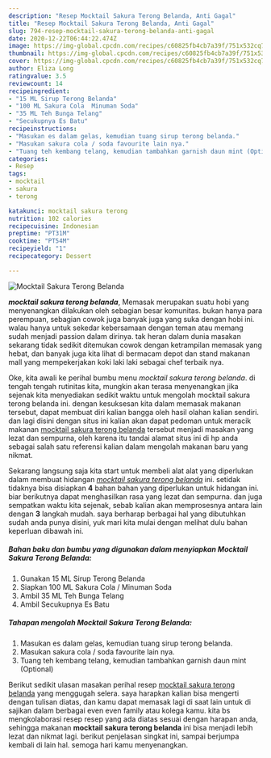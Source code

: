 ```yaml
---
description: "Resep Mocktail Sakura Terong Belanda, Anti Gagal"
title: "Resep Mocktail Sakura Terong Belanda, Anti Gagal"
slug: 794-resep-mocktail-sakura-terong-belanda-anti-gagal
date: 2020-12-22T06:44:22.474Z
image: https://img-global.cpcdn.com/recipes/c60825fb4cb7a39f/751x532cq70/mocktail-sakura-terong-belanda-foto-resep-utama.jpg
thumbnail: https://img-global.cpcdn.com/recipes/c60825fb4cb7a39f/751x532cq70/mocktail-sakura-terong-belanda-foto-resep-utama.jpg
cover: https://img-global.cpcdn.com/recipes/c60825fb4cb7a39f/751x532cq70/mocktail-sakura-terong-belanda-foto-resep-utama.jpg
author: Eliza Long
ratingvalue: 3.5
reviewcount: 14
recipeingredient:
- "15 ML Sirup Terong Belanda"
- "100 ML Sakura Cola  Minuman Soda"
- "35 ML Teh Bunga Telang"
- "Secukupnya Es Batu"
recipeinstructions:
- "Masukan es dalam gelas, kemudian tuang sirup terong belanda."
- "Masukan sakura cola / soda favourite lain nya."
- "Tuang teh kembang telang, kemudian tambahkan garnish daun mint (Optional)"
categories:
- Resep
tags:
- mocktail
- sakura
- terong

katakunci: mocktail sakura terong 
nutrition: 102 calories
recipecuisine: Indonesian
preptime: "PT31M"
cooktime: "PT54M"
recipeyield: "1"
recipecategory: Dessert

---
```



![Mocktail Sakura Terong Belanda](https://img-global.cpcdn.com/recipes/c60825fb4cb7a39f/751x532cq70/mocktail-sakura-terong-belanda-foto-resep-utama.jpg)

<b><i>mocktail sakura terong belanda</i></b>, Memasak merupakan suatu hobi yang menyenangkan dilakukan oleh sebagian besar komunitas. bukan hanya para perempuan, sebagian cowok juga banyak juga yang suka dengan hobi ini. walau hanya untuk sekedar kebersamaan dengan teman atau memang sudah menjadi passion dalam dirinya. tak heran dalam dunia masakan sekarang tidak sedikit ditemukan cowok dengan ketrampilan memasak yang hebat, dan banyak juga kita lihat di bermacam depot dan stand makanan mall yang mempekerjakan koki laki laki sebagai chef terbaik nya.

Oke, kita awali ke perihal bumbu menu <i>mocktail sakura terong belanda</i>. di tengah tengah rutinitas kita, mungkin akan terasa menyenangkan jika sejenak kita menyediakan sedikit waktu untuk mengolah mocktail sakura terong belanda ini. dengan kesuksesan kita dalam memasak makanan tersebut, dapat membuat diri kalian bangga oleh hasil olahan kalian sendiri. dan lagi disini dengan situs ini kalian akan dapat pedoman untuk meracik makanan <u>mocktail sakura terong belanda</u> tersebut menjadi masakan yang lezat dan sempurna, oleh karena itu tandai alamat situs ini di hp anda sebagai salah satu referensi kalian dalam mengolah makanan baru yang nikmat.




Sekarang langsung saja kita start untuk membeli alat alat yang diperlukan dalam membuat hidangan <u><i>mocktail sakura terong belanda</i></u> ini. setidak tidaknya bisa disiapkan <b>4</b> bahan bahan yang diperlukan untuk hidangan ini. biar berikutnya dapat menghasilkan rasa yang lezat dan sempurna. dan juga sempatkan waktu kita sejenak, sebab kalian akan memprosesnya antara lain dengan <b>3</b> langkah mudah. saya berharap berbagai hal yang dibutuhkan sudah anda punya disini, yuk mari kita mulai dengan melihat dulu bahan keperluan dibawah ini.

<!--inarticleads1-->

##### Bahan baku dan bumbu yang digunakan dalam menyiapkan Mocktail Sakura Terong Belanda:

1. Gunakan 15 ML Sirup Terong Belanda
1. Siapkan 100 ML Sakura Cola / Minuman Soda
1. Ambil 35 ML Teh Bunga Telang
1. Ambil Secukupnya Es Batu




<!--inarticleads2-->

##### Tahapan mengolah Mocktail Sakura Terong Belanda:

1. Masukan es dalam gelas, kemudian tuang sirup terong belanda.
1. Masukan sakura cola / soda favourite lain nya.
1. Tuang teh kembang telang, kemudian tambahkan garnish daun mint (Optional)




Berikut sedikit ulasan masakan perihal resep <u>mocktail sakura terong belanda</u> yang menggugah selera. saya harapkan kalian bisa mengerti dengan tulisan diatas, dan kamu dapat memasak lagi di saat lain untuk di sajikan dalam berbagai even even family atau kolega kamu. kita bs mengkolaborasi resep resep yang ada diatas sesuai dengan harapan anda, sehingga makanan <b>mocktail sakura terong belanda</b> ini bisa menjadi lebih lezat dan nikmat lagi. berikut penjelasan singkat ini, sampai berjumpa kembali di lain hal. semoga hari kamu menyenangkan.
